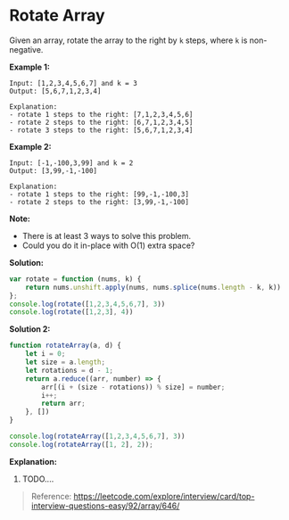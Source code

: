 # Rotate Array
Given an array, rotate the array to the right by `k` steps, where `k` is non-negative.

**Example 1:**

```
Input: [1,2,3,4,5,6,7] and k = 3
Output: [5,6,7,1,2,3,4]

Explanation:
- rotate 1 steps to the right: [7,1,2,3,4,5,6]
- rotate 2 steps to the right: [6,7,1,2,3,4,5]
- rotate 3 steps to the right: [5,6,7,1,2,3,4]
```

**Example 2:**

```
Input: [-1,-100,3,99] and k = 2
Output: [3,99,-1,-100]

Explanation: 
- rotate 1 steps to the right: [99,-1,-100,3]
- rotate 2 steps to the right: [3,99,-1,-100]
```

**Note:**
- There is at least 3 ways to solve this problem.
- Could you do it in-place with O(1) extra space?


**Solution:**

<!-- js-console -->
```javascript
var rotate = function (nums, k) {
    return nums.unshift.apply(nums, nums.splice(nums.length - k, k))
};
console.log(rotate([1,2,3,4,5,6,7], 3))
console.log(rotate([1,2,3], 4))
```

**Solution 2:**

<!-- js-console -->
```javascript
function rotateArray(a, d) {
    let i = 0;
    let size = a.length;
    let rotations = d - 1;
    return a.reduce((arr, number) => {
        arr[(i + (size - rotations)) % size] = number;
        i++;
        return arr;
    }, [])
}

console.log(rotateArray([1,2,3,4,5,6,7], 3))
console.log(rotateArray([1, 2], 2));
```

**Explanation:**

1. TODO....




> Reference: https://leetcode.com/explore/interview/card/top-interview-questions-easy/92/array/646/